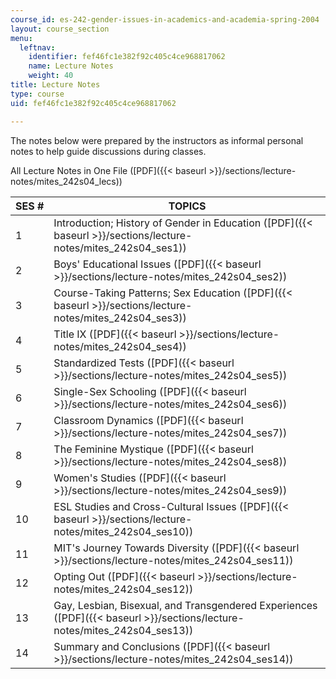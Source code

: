 ```yaml
---
course_id: es-242-gender-issues-in-academics-and-academia-spring-2004
layout: course_section
menu:
  leftnav:
    identifier: fef46fc1e382f92c405c4ce968817062
    name: Lecture Notes
    weight: 40
title: Lecture Notes
type: course
uid: fef46fc1e382f92c405c4ce968817062

---
```


The notes below were prepared by the instructors as informal personal notes to help guide discussions during classes.

All Lecture Notes in One File ([PDF]({{< baseurl >}}/sections/lecture-notes/mites_242s04_lecs))

| SES # | TOPICS |
| --- | --- |
| 1 | Introduction; History of Gender in Education ([PDF]({{< baseurl >}}/sections/lecture-notes/mites_242s04_ses1)) |
| 2 | Boys' Educational Issues ([PDF]({{< baseurl >}}/sections/lecture-notes/mites_242s04_ses2)) |
| 3 | Course-Taking Patterns; Sex Education ([PDF]({{< baseurl >}}/sections/lecture-notes/mites_242s04_ses3)) |
| 4 | Title IX ([PDF]({{< baseurl >}}/sections/lecture-notes/mites_242s04_ses4)) |
| 5 | Standardized Tests ([PDF]({{< baseurl >}}/sections/lecture-notes/mites_242s04_ses5)) |
| 6 | Single-Sex Schooling ([PDF]({{< baseurl >}}/sections/lecture-notes/mites_242s04_ses6)) |
| 7 | Classroom Dynamics ([PDF]({{< baseurl >}}/sections/lecture-notes/mites_242s04_ses7)) |
| 8 | The Feminine Mystique ([PDF]({{< baseurl >}}/sections/lecture-notes/mites_242s04_ses8)) |
| 9 | Women's Studies ([PDF]({{< baseurl >}}/sections/lecture-notes/mites_242s04_ses9)) |
| 10 | ESL Studies and Cross-Cultural Issues ([PDF]({{< baseurl >}}/sections/lecture-notes/mites_242s04_ses10)) |
| 11 | MIT's Journey Towards Diversity ([PDF]({{< baseurl >}}/sections/lecture-notes/mites_242s04_ses11)) |
| 12 | Opting Out ([PDF]({{< baseurl >}}/sections/lecture-notes/mites_242s04_ses12)) |
| 13 | Gay, Lesbian, Bisexual, and Transgendered Experiences ([PDF]({{< baseurl >}}/sections/lecture-notes/mites_242s04_ses13)) |
| 14 | Summary and Conclusions ([PDF]({{< baseurl >}}/sections/lecture-notes/mites_242s04_ses14))